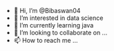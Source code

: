 - 👋 Hi, I’m @Bibaswan04
- 👀 I’m interested in data science
- 🌱 I’m currently learning java
- 💞️ I’m looking to collaborate on ...
- 📫 How to reach me ...

<!---
Bibaswan04/Bibaswan04 is a ✨ special ✨ repository because its `README.md` (this file) appears on your GitHub profile.
You can click the Preview link to take a look at your changes.
--->
